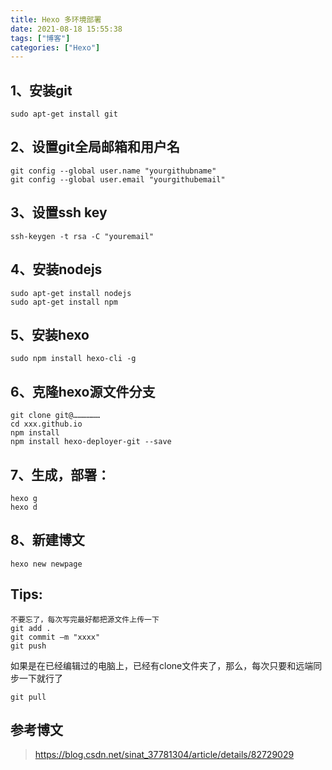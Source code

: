 ```yaml
---
title: Hexo 多环境部署
date: 2021-08-18 15:55:38
tags: ["博客"]
categories: ["Hexo"]
---
```


## 1、安装git

```
sudo apt-get install git
```

## 2、设置git全局邮箱和用户名

```
git config --global user.name "yourgithubname"
git config --global user.email "yourgithubemail"
```

## 3、设置ssh key

```
ssh-keygen -t rsa -C "youremail"
```

## 4、安装nodejs

```
sudo apt-get install nodejs
sudo apt-get install npm
```

## 5、安装hexo

```
sudo npm install hexo-cli -g
```

## 6、克隆hexo源文件分支

```
git clone git@………………
cd xxx.github.io
npm install
npm install hexo-deployer-git --save
```

## 7、生成，部署：

```
hexo g
hexo d
```

## 8、新建博文

```
hexo new newpage
```

## Tips:

```
不要忘了，每次写完最好都把源文件上传一下
git add .
git commit –m "xxxx"
git push 
```

如果是在已经编辑过的电脑上，已经有clone文件夹了，那么，每次只要和远端同步一下就行了

```
git pull
```

## 参考博文

> https://blog.csdn.net/sinat_37781304/article/details/82729029

